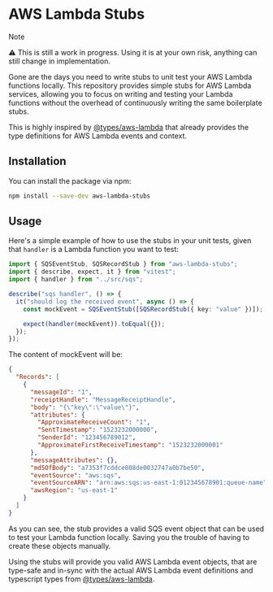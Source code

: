 # AWS Lambda Stubs

> [!NOTE]
>  ⚠️  This is still a work in progress. Using it is at your own risk, anything can still change in implementation.

Gone are the days you need to write stubs to unit test your AWS Lambda functions locally. This repository provides simple stubs for AWS Lambda services, allowing you to focus on writing and testing your Lambda functions without the overhead of continuously writing the same boilerplate stubs.

This is highly inspired by [@types/aws-lambda](https://github.com/DefinitelyTyped/DefinitelyTyped/tree/master/types/aws-lambda) that already provides the type definitions for AWS Lambda events and context.

## Installation

You can install the package via npm:

```bash
npm install --save-dev aws-lambda-stubs
```

## Usage

Here's a simple example of how to use the stubs in your unit tests, given that `handler` is a Lambda function you want to test:

```typescript
import { SQSEventStub, SQSRecordStub } from "aws-lambda-stubs";
import { describe, expect, it } from "vitest";
import { handler } from "../src/sqs";

describe("sqs handler", () => {
  it("should log the received event", async () => {
    const mockEvent = SQSEventStub([SQSRecordStub({ key: "value" })]);

    expect(handler(mockEvent)).toEqual({});
  });
});
```

The content of mockEvent will be:

```json
{
  "Records": [
    {
      "messageId": "1",
      "receiptHandle": "MessageReceiptHandle",
      "body": "{\"key\":\"value\"}",
      "attributes": {
        "ApproximateReceiveCount": "1",
        "SentTimestamp": "1523232000000",
        "SenderId": "123456789012",
        "ApproximateFirstReceiveTimestamp": "1523232000001"
      },
      "messageAttributes": {},
      "md5OfBody": "a7353f7cddce808de0032747a0b7be50",
      "eventSource": "aws:sqs",
      "eventSourceARN": "arn:aws:sqs:us-east-1:012345678901:queue-name",
      "awsRegion": "us-east-1"
    }
  ]
}
```

As you can see, the stub provides a valid SQS event object that can be used to test your Lambda function locally. Saving you the trouble of having to create these objects manually.


Using the stubs will provide you valid AWS Lambda event objects, that are type-safe and in-sync with the actual AWS Lambda event definitions and typescript types from [@types/aws-lambda](https://github.com/DefinitelyTyped/DefinitelyTyped/tree/master/types/aws-lambda).
